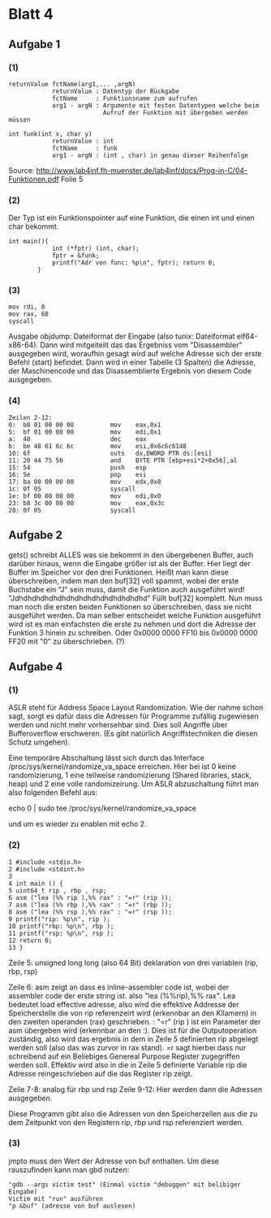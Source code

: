 # Blatt 4

## Aufgabe 1  
### (1)
```
returnValue fctName(arg1,... ,argN)  	
			returnValue	: Datentyp der Rückgabe  
			fctName 	: Funktionsname zum aufrufen  
			arg1 - argN	: Argumente mit festen Datentypen welche beim  
						  Aufruf der Funktion mit übergeben werden müssen  

int funk(int x, char y)  
			returnValue	: int  
			fctName 	: funk  
			arg1 - argN	: (int , char) in genau dieser Reihenfolge
```

Source: http://www.lab4inf.fh-muenster.de/lab4inf/docs/Prog-in-C/04-Funktionen.pdf Folie 5  

### (2)
Der Typ ist ein Funktionspointer auf eine Funktion, die einen int und einen char bekommt.
```
int main(){
			int (*fptr) (int, char);
			fptr = &funk;
			printf("Adr von func: %p\n", fptr); return 0;
		}
```

### (3)
```
mov rdi, 0
mov rax, 60
syscall

```

Ausgabe objdump: Dateiformat der Eingabe (also tunix: Dateiformat elf64-x86-64). Dann wird mitgeiteilt das das Ergebniss vom "Disassembler" ausgegeben wird, woraufhin gesagt wird auf welche Adresse sich der erste Befehl (start) befindet. Dann wird in einer Tabelle (3 Spalten) die Adresse, der Maschinencode und das Disassemblierte Ergebnis von diesem Code ausgegeben. 

### (4)
```
Zeilen 2-12:
0:  b8 01 00 00 00          mov    eax,0x1
5:  bf 01 00 00 00          mov    edi,0x1
a:  48                      dec    eax
b:  be 48 61 6c 6c          mov    esi,0x6c6c6148
10: 6f                      outs   dx,DWORD PTR ds:[esi]
11: 20 44 75 56             and    BYTE PTR [ebp+esi*2+0x56],al
15: 54                      push   esp
16: 5e                      pop    esi
17: ba 08 00 00 00          mov    edx,0x8
1c: 0f 05                   syscall
1e: bf 00 00 00 00          mov    edi,0x0
23: b8 3c 00 00 00          mov    eax,0x3c
28: 0f 05                   syscall
```
## Aufgabe 2
	
gets() schreibt ALLES was sie bekommt in den übergebenen Buffer, auch darüber hinaus, wenn die Eingabe größer ist als der Buffer. Hier liegt der Buffer im Speicher vor den drei Funktionen. Heißt man kann diese überschreiben, indem man den buf[32] voll spammt, wobei der erste Buchstabe ein "J" sein muss, damit die Funktion auch ausgeführt wird! "Jdhdhdhdhdhdhdhdhdhdhdhdhdhdhdhd" Füllt buf[32] komplett. Nun muss man noch die ersten beiden Funktionen so überschreiben, dass sie nicht ausgeführt werden. Da man selber entscheidet welche Funktion ausgeführt wird ist es man einfachsten die erste zu nehmen und dort die Adresse der Funktion 3  hinein zu schreiben. Oder 0x0000 0000 FF10 bis 0x0000 0000 FF20 mit "0" zu überschrieben. (?)

## Aufgabe 4
### (1)
ASLR steht für Address Space Layout Randomization. Wie der nahme schon sagt, sorgt es dafür dass die Adressen für Programme zufällig zugewiesen werden und nicht mehr vorhersehbar sind. Dies soll Angriffe über Bufferoverflow erschweren. (Es gibt natürlich Angriffstechniken die diesen Schutz umgehen).

Eine temporäre Abschaltung lässt sich durch das Interface /proc/sys/kernel/randomize_va_space erreichen. Hier bei ist 0 keine randomizierung, 1 eine teilweise randomizierung (Shared libraries, stack, heap) und 2 eine volle randomizeirung. 
Um ASLR abzuschaltung führt man also folgenden Befehl aus:

echo 0 | sudo tee /proc/sys/kernel/randomize_va_space

und um es wieder zu enablen mit echo 2.

### (2)
```
1 #include <stdio.h> 
2 #include <stdint.h>
3
4 int main () {
5 uint64_t rip , rbp , rsp;
6 asm ("lea (%% rip ),%% rax" : "=r" (rip ));	
7 asm ("lea (%% rbp ),%% rax" : "=r" (rbp ));
8 asm ("lea (%% rsp ),%% rax" : "=r" (rsp ));
9 printf("rip: %p\n", rip );	
10 printf("rbp: %p\n", rbp );
11 printf("rsp: %p\n", rsp );
12 return 0;
13 }

```

Zeile 5: unsigned long long (also 64 Bit) deklaration von drei variablen (rip, rbp, rsp)

Zeile 6: asm zeigt an dass es inline-assembler code ist, wobei der assembler code der erste string ist. also "lea (%%rip),%% rax". Lea bedeutet load effective adresse, also wird die effektive Addresse der Speicherstelle die von rip referenzeirt wird (erkennbar an den Kllamern) in den zweiten operanden (rax) geschrieben. 
: "=r" (rip ) ist ein Parameter der asm übergeben wird (erkennbar an den :). Dies ist für die Outputoperation zuständig, also wird das ergebnis in dem in Zeile 5 definierten rip abgelegt werden soll (also das was zurvor in rax stand). 
=r sagt hierbei dass nur schreibend auf ein Beliebiges Genereal Purpose Register zugegriffen werden soll.
Effektiv wird also in die in Zeile 5 definierte Variable rip die Adresse reingeschrieben auf die das Register rip zeigt. 

Zeile 7-8: analog für rbp und rsp
Zeile 9-12: Hier werden dann die Adressen ausgegeben.

Diese Programm gibt also die Adressen von den Speicherzellen aus die zu dem Zeitpunkt von den Registern rip, rbp und rsp referenziert werden. 

### (3)
jmpto muss den Wert der Adresse von buf enthalten. Um diese rauszufinden kann man gbd nutzen:
```
"gdb --args victim test" (Einmal victim "debuggen" mit belibiger Eingabe)
Victim mit "run" ausführen
"p &buf" (adresse von buf auslesen)
